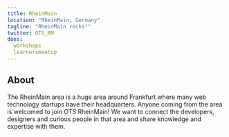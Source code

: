 ```yaml
---
title: RheinMain
location: "RheinMain, Germany"
tagline: "RheinMain rocks!"
twitter: OTS_RM
does:
  workshops
  learnersmeetup
---
```


## About

The RheinMain area is a huge area around Frankfurt where many web technology startups have their
headquarters. Anyone coming from the area is welcomed to join OTS RheinMain! We want to connect
the developers, designers and curious people in that area and share knowledge and expertise with
them.

